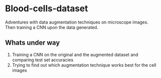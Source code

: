 # Blood-cells-dataset
Adventures with data augmentation techniques on microscope images. Then training a CNN upon the data generated.

## Whats under way
1. Training a CNN on the original and the augmented dataset and comparing test set accuracies
2. Trying to find out which augmentation technique works best for the cell images 
